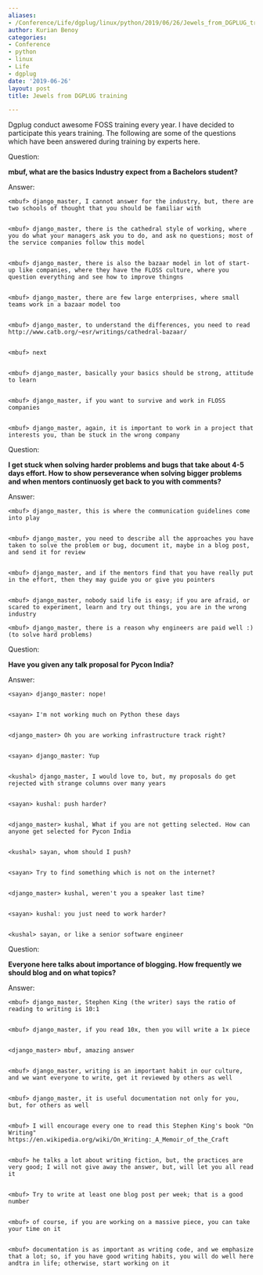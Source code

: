 ```yaml
---
aliases:
- /Conference/Life/dgplug/linux/python/2019/06/26/Jewels_from_DGPLUG_training
author: Kurian Benoy
categories:
- Conference
- python
- linux
- Life
- dgplug
date: '2019-06-26'
layout: post
title: Jewels from DGPLUG training

---
```


Dgplug conduct awesome FOSS training every year. I have decided to participate
this years training. The following are some of the questions which have been
answered during training by experts here.

Question:

 **mbuf, what are the basics Industry expect from a Bachelors student?**

Answer:

```
<mbuf> django_master, I cannot answer for the industry, but, there are two schools of thought that you should be familiar with


<mbuf> django_master, there is the cathedral style of working, where you do what your managers ask you to do, and ask no questions; most of the service companies follow this model


<mbuf> django_master, there is also the bazaar model in lot of start-up like companies, where they have the FLOSS culture, where you question everything and see how to improve thingns


<mbuf> django_master, there are few large enterprises, where small teams work in a bazaar model too


<mbuf> django_master, to understand the differences, you need to read http://www.catb.org/~esr/writings/cathedral-bazaar/


<mbuf> next


<mbuf> django_master, basically your basics should be strong, attitude to learn


<mbuf> django_master, if you want to survive and work in FLOSS companies


<mbuf> django_master, again, it is important to work in a project that interests you, than be stuck in the wrong company

```

Question:

**I get stuck when solving harder problems and bugs that take about 4-5 days effort. How to show perseverance when solving bigger problems and when mentors continuosly get back to you with comments?**

Answer:

```
<mbuf> django_master, this is where the communication guidelines come into play


<mbuf> django_master, you need to describe all the approaches you have taken to solve the problem or bug, document it, maybe in a blog post, and send it for review


<mbuf> django_master, and if the mentors find that you have really put in the effort, then they may guide you or give you pointers


<mbuf> django_master, nobody said life is easy; if you are afraid, or scared to experiment, learn and try out things, you are in the wrong industry

<mbuf> django_master, there is a reason why engineers are paid well :) (to solve hard problems)
```

Question:

**Have you given any talk proposal for Pycon India?**

Answer:

```
<sayan> django_master: nope!


<sayan> I'm not working much on Python these days


<django_master> Oh you are working infrastructure track right?


<sayan> django_master: Yup


<kushal> django_master, I would love to, but, my proposals do get rejected with strange columns over many years


<sayan> kushal: push harder?


<django_master> kushal, What if you are not getting selected. How can anyone get selected for Pycon India


<kushal> sayan, whom should I push?


<sayan> Try to find something which is not on the internet?


<django_master> kushal, weren't you a speaker last time?


<sayan> kushal: you just need to work harder?


<kushal> sayan, or like a senior software engineer
```


Question:

**Everyone here talks about importance of blogging. How frequently we should blog and on what topics?**

Answer:

```
<mbuf> django_master, Stephen King (the writer) says the ratio of reading to writing is 10:1


<mbuf> django_master, if you read 10x, then you will write a 1x piece


<django_master> mbuf, amazing answer


<mbuf> django_master, writing is an important habit in our culture, and we want everyone to write, get it reviewed by others as well


<mbuf> django_master, it is useful documentation not only for you, but, for others as well


<mbuf> I will encourage every one to read this Stephen King's book "On Writing" https://en.wikipedia.org/wiki/On_Writing:_A_Memoir_of_the_Craft


<mbuf> he talks a lot about writing fiction, but, the practices are very good; I will not give away the answer, but, will let you all read it


<mbuf> Try to write at least one blog post per week; that is a good number


<mbuf> of course, if you are working on a massive piece, you can take your time on it


<mbuf> documentation is as important as writing code, and we emphasize that a lot; so, if you have good writing habits, you will do well here andtra in life; otherwise, start working on it
```
